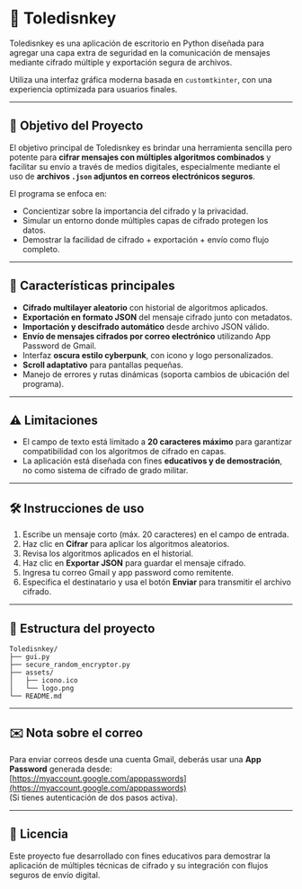 # 🔐 Toledisnkey

Toledisnkey es una aplicación de escritorio en Python diseñada para agregar una capa extra de seguridad en la comunicación de mensajes mediante cifrado múltiple y exportación segura de archivos.

Utiliza una interfaz gráfica moderna basada en `customtkinter`, con una experiencia optimizada para usuarios finales.

---

## 🎯 Objetivo del Proyecto

El objetivo principal de Toledisnkey es brindar una herramienta sencilla pero potente para **cifrar mensajes con múltiples algoritmos combinados** y facilitar su envío a través de medios digitales, especialmente mediante el uso de **archivos `.json` adjuntos en correos electrónicos seguros**.

El programa se enfoca en:
- Concientizar sobre la importancia del cifrado y la privacidad.
- Simular un entorno donde múltiples capas de cifrado protegen los datos.
- Demostrar la facilidad de cifrado + exportación + envío como flujo completo.

---

## 🔐 Características principales

- **Cifrado multilayer aleatorio** con historial de algoritmos aplicados.
- **Exportación en formato JSON** del mensaje cifrado junto con metadatos.
- **Importación y descifrado automático** desde archivo JSON válido.
- **Envío de mensajes cifrados por correo electrónico** utilizando App Password de Gmail.
- Interfaz **oscura estilo cyberpunk**, con icono y logo personalizados.
- **Scroll adaptativo** para pantallas pequeñas.
- Manejo de errores y rutas dinámicas (soporta cambios de ubicación del programa).

---

## ⚠️ Limitaciones

- El campo de texto está limitado a **20 caracteres máximo** para garantizar compatibilidad con los algoritmos de cifrado en capas.
- La aplicación está diseñada con fines **educativos y de demostración**, no como sistema de cifrado de grado militar.

---

## 🛠 Instrucciones de uso

1. Escribe un mensaje corto (máx. 20 caracteres) en el campo de entrada.
2. Haz clic en **Cifrar** para aplicar los algoritmos aleatorios.
3. Revisa los algoritmos aplicados en el historial.
4. Haz clic en **Exportar JSON** para guardar el mensaje cifrado.
5. Ingresa tu correo Gmail y app password como remitente.
6. Especifica el destinatario y usa el botón **Enviar** para transmitir el archivo cifrado.

---

## 📁 Estructura del proyecto

```
Toledisnkey/
├── gui.py
├── secure_random_encryptor.py
├── assets/
│   ├── icono.ico
│   └── logo.png
└── README.md
```

---

## ✉️ Nota sobre el correo

Para enviar correos desde una cuenta Gmail, deberás usar una **App Password** generada desde:  
[https://myaccount.google.com/apppasswords](https://myaccount.google.com/apppasswords)  
(Si tienes autenticación de dos pasos activa).

---

## 📜 Licencia

Este proyecto fue desarrollado con fines educativos para demostrar la aplicación de múltiples técnicas de cifrado y su integración con flujos seguros de envío digital.
